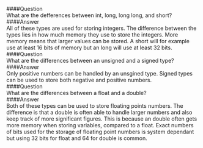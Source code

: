 ####Question  
What are the defferences between int, long, long long, and short?  
####Answer  
All of these types are used for storing integers. The difference between the types lies in how much memory they use to store the integers. More memory means that larger values can be stored. A short will for example use at least 16 bits of memory but an long will use at least 32 bits.  
####Question  
What are the differences between an unsigned and a signed type?  
####Answer  
Only positive numbers can be handled by an unsgined type. Signed types can be used to store both negative and positive numbers.  
####Question  
What are the differences between a float and a double?  
####Answer  
Both of these types can be used to store floating points numbers. The difference is that a double is often able to handle larger numbers and also keep track of more significant figures. This is because an double often gets more memory when storing variables, compared to a float. Exact numbers of bits used for the storage of floating point numbers is system dependant but using 32 bits for float and 64 for double is common.  
